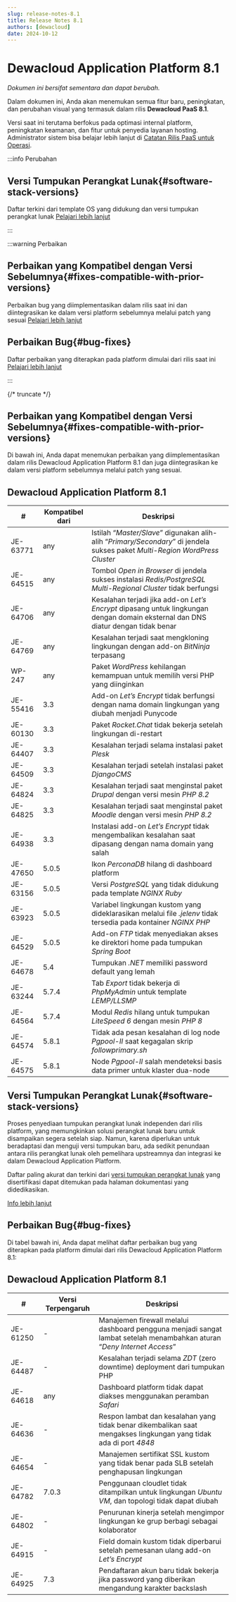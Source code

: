 ```yaml
---
slug: release-notes-8.1
title: Release Notes 8.1
authors: [dewacloud]
date: 2024-10-12
---
```

# Dewacloud Application Platform 8.1

_Dokumen ini bersifat sementara dan dapat berubah._

Dalam dokumen ini, Anda akan menemukan semua fitur baru, peningkatan, dan perubahan visual yang termasuk dalam rilis **Dewacloud PaaS 8.1**. 

Versi saat ini terutama berfokus pada optimasi internal platform, peningkatan keamanan, dan fitur untuk penyedia layanan hosting. Administrator sistem bisa belajar lebih lanjut di [Catatan Rilis PaaS untuk Operasi](<https://docs.dewacloud.com/docs/private-release-notes-81/>).

:::info Perubahan

## Versi Tumpukan Perangkat Lunak{#software-stack-versions}

Daftar terkini dari template OS yang didukung dan versi tumpukan perangkat lunak [Pelajari lebih lanjut](<https://docs.dewacloud.com/docs/#software-stack-versions>)

:::

:::warning Perbaikan

## Perbaikan yang Kompatibel dengan Versi Sebelumnya{#fixes-compatible-with-prior-versions}

Perbaikan bug yang diimplementasikan dalam rilis saat ini dan diintegrasikan ke dalam versi platform sebelumnya melalui patch yang sesuai [Pelajari lebih lanjut](<https://docs.dewacloud.com/docs/#fixes-compatible-with-prior-versions>)

## Perbaikan Bug{#bug-fixes}

Daftar perbaikan yang diterapkan pada platform dimulai dari rilis saat ini [Pelajari lebih lanjut](<https://docs.dewacloud.com/docs/#bug-fixes>)

:::

{/* truncate */}

## Perbaikan yang Kompatibel dengan Versi Sebelumnya{#fixes-compatible-with-prior-versions}

Di bawah ini, Anda dapat menemukan perbaikan yang diimplementasikan dalam rilis Dewacloud Application Platform 8.1 dan juga diintegrasikan ke dalam versi platform sebelumnya melalui patch yang sesuai.

Dewacloud Application Platform 8.1  
---  
| **#** | **Kompatibel dari** | **Deskripsi**  
---|---|---  
JE-63771 | any | Istilah “_Master/Slave_” digunakan alih-alih “_Primary/Secondary_” di jendela sukses paket _Multi-Region WordPress Cluster_  
JE-64515 | any | Tombol _Open in Browser_ di jendela sukses instalasi _Redis/PostgreSQL Multi-Regional Cluster_ tidak berfungsi  
JE-64706 | any | Kesalahan terjadi jika add-on _Let’s Encrypt_ dipasang untuk lingkungan dengan domain eksternal dan DNS diatur dengan tidak benar  
JE-64769 | any | Kesalahan terjadi saat mengkloning lingkungan dengan add-on _BitNinja_ terpasang  
WP-247 | any | Paket _WordPress_ kehilangan kemampuan untuk memilih versi PHP yang diinginkan  
JE-55416 | 3.3 | Add-on _Let’s Encrypt_ tidak berfungsi dengan nama domain lingkungan yang diubah menjadi Punycode  
JE-60130 | 3.3 | Paket _Rocket.Chat_ tidak bekerja setelah lingkungan di-restart  
JE-64407 | 3.3 | Kesalahan terjadi selama instalasi paket _Plesk_  
JE-64509 | 3.3 | Kesalahan terjadi setelah instalasi paket _DjangoCMS_  
JE-64824 | 3.3 | Kesalahan terjadi saat menginstal paket _Drupal_ dengan versi mesin _PHP 8.2_  
JE-64825 | 3.3 | Kesalahan terjadi saat menginstal paket _Moodle_ dengan versi mesin _PHP 8.2_  
JE-64938 | 3.3 | Instalasi add-on _Let’s Encrypt_ tidak mengembalikan kesalahan saat dipasang dengan nama domain yang salah  
JE-47650 | 5.0.5 | Ikon _PerconaDB_ hilang di dashboard platform  
JE-63156 | 5.0.5 | Versi _PostgreSQL_ yang tidak didukung pada template _NGINX Ruby_  
JE-63923 | 5.0.5 | Variabel lingkungan kustom yang dideklarasikan melalui file _.jelenv_ tidak tersedia pada kontainer _NGINX PHP_  
JE-64529 | 5.0.5 | Add-on _FTP_ tidak menyediakan akses ke direktori home pada tumpukan _Spring Boot_  
JE-64678 | 5.4 | Tumpukan _.NET_ memiliki password default yang lemah  
JE-63244 | 5.7.4 | Tab _Export_ tidak bekerja di _PhpMyAdmin_ untuk template _LEMP/LLSMP_  
JE-64564 | 5.7.4 | Modul _Redis_ hilang untuk tumpukan _LiteSpeed 6_ dengan mesin _PHP 8_  
JE-64574 | 5.8.1 | Tidak ada pesan kesalahan di log node _Pgpool-II_ saat kegagalan skrip _followprimary.sh_  
JE-64575 | 5.8.1 | Node _Pgpool-II_ salah mendeteksi basis data primer untuk klaster dua-node  
  


## Versi Tumpukan Perangkat Lunak{#software-stack-versions}

Proses penyediaan tumpukan perangkat lunak independen dari rilis platform, yang memungkinkan solusi perangkat lunak baru untuk disampaikan segera setelah siap. Namun, karena diperlukan untuk beradaptasi dan menguji versi tumpukan baru, ada sedikit penundaan antara rilis perangkat lunak oleh pemelihara upstreamnya dan integrasi ke dalam Dewacloud Application Platform.

Daftar paling akurat dan terkini dari [versi tumpukan perangkat lunak](<https://docs.dewacloud.com/docs/software-stacks-versions/>) yang disertifikasi dapat ditemukan pada halaman dokumentasi yang didedikasikan.

[Info lebih lanjut](<https://docs.dewacloud.com/docs/software-stacks-versions/>)



## Perbaikan Bug{#bug-fixes}

Di tabel bawah ini, Anda dapat melihat daftar perbaikan bug yang diterapkan pada platform dimulai dari rilis Dewacloud Application Platform 8.1:

Dewacloud Application Platform 8.1  
---  
| **#** | **Versi Terpengaruh** | **Deskripsi**  
---|---|---  
JE-61250 | - | Manajemen firewall melalui dashboard pengguna menjadi sangat lambat setelah menambahkan aturan “_Deny Internet Access_”  
JE-64487 | - | Kesalahan terjadi selama _ZDT_ (zero downtime) deployment dari tumpukan PHP  
JE-64618 | any | Dashboard platform tidak dapat diakses menggunakan peramban _Safari_  
JE-64636 | - | Respon lambat dan kesalahan yang tidak benar dikembalikan saat mengakses lingkungan yang tidak ada di port _4848_  
JE-64654 | - | Manajemen sertifikat SSL kustom yang tidak benar pada SLB setelah penghapusan lingkungan  
JE-64782 | 7.0.3 | Penggunaan cloudlet tidak ditampilkan untuk lingkungan _Ubuntu VM_, dan topologi tidak dapat diubah  
JE-64802 | - | Penurunan kinerja setelah mengimpor lingkungan ke grup berbagi sebagai kolaborator  
JE-64915 | - | Field domain kustom tidak diperbarui setelah pemesanan ulang add-on _Let’s Encrypt_  
JE-64925 | 7.3 | Pendaftaran akun baru tidak bekerja jika password yang diberikan mengandung karakter backslash  
  
